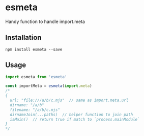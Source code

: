 # esmeta

Handy function to handle import.meta

## Installation

```
npm install esmeta --save
```

## Usage

<!-- eslint-disable strict,no-unused-vars -->

```js
import esmeta from 'esmeta'

const importMeta = esmeta(import.meta)
/*
{
  url: "file:///a/b/c.mjs"  // same as import.meta.url
  dirname: "/a/b"
  filename: "/a/b/c.mjs"
  dirnameJoin(...paths)  // helper function to join path
  isMain()  // return true if match to `process.mainModule`
}
*/
```
